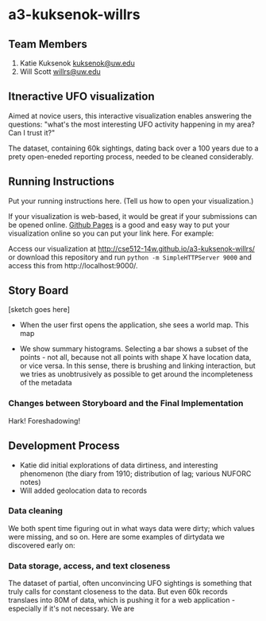 a3-kuksenok-willrs
===============

## Team Members

1. Katie Kuksenok kuksenok@uw.edu
2. Will Scott willrs@uw.edu

## Itneractive UFO visualization

Aimed at novice users, this interactive visualization enables answering the questions: "what's the most interesting UFO activity happening in my area? Can I trust it?"

The dataset, containing 60k sightings, dating back over a 100 years due to a prety open-eneded reporting process, needed to be cleaned considerably.

## Running Instructions

Put your running instructions here.  (Tell us how to open your visualization.) 

If your visualization is web-based,  it would be great if your submissions can be opened online. [Github Pages](http://pages.github.com/) is a good and easy way to put your visualization online so you can put your link here.  For example:

Access our visualization at http://cse512-14w.github.io/a3-kuksenok-willrs/ or download this repository and run `python -m SimpleHTTPServer 9000` and access this from http://localhost:9000/.

## Story Board

[sketch goes here]

- When the user first opens the application, she sees a world map. This map

- We show summary histograms. Selecting a bar shows a subset of the points - not all, because not all points with shape X have location data, or vice versa. In this sense, there is brushing and linking interaction, but we tries as unobtrusively as possible to get around the incompleteness of the metadata

### Changes between Storyboard and the Final Implementation

Hark! Foreshadowing!

## Development Process

- Katie did initial explorations of data dirtiness, and interesting phenomenon (the diary from 1910; distribution of lag; various NUFORC notes)
- Will added geolocation data to records

### Data cleaning

We both spent time figuring out in what ways data were dirty; which values were missing, and so on. Here are some examples of dirtydata we discovered early on:


### Data storage, access, and text closeness

The dataset of partial, often unconvincing UFO sightings is something that truly calls for constant closeness to the data. But even 60k records translaes into 80M of data, which is pushing it for a web application - especially if it's not necessary. We are 